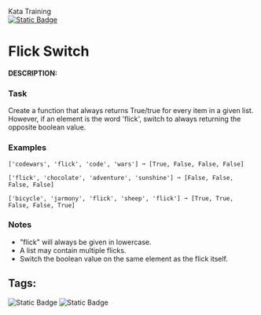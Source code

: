 Kata Training <br>
[![Static Badge](https://img.shields.io/badge/8kyu%20-%20black?style=flat&logo=codewars&labelColor=B1361E&color=black)](Javascript/8kyu)

# Flick Switch

**DESCRIPTION:**

### Task

Create a function that always returns True/true for every item in a given list.
However, if an element is the word 'flick', switch to always returning the opposite boolean value.

### Examples
```
['codewars', 'flick', 'code', 'wars'] ➞ [True, False, False, False]

['flick', 'chocolate', 'adventure', 'sunshine'] ➞ [False, False, False, False]

['bicycle', 'jarmony', 'flick', 'sheep', 'flick'] ➞ [True, True, False, False, True]
```

### Notes
- "flick" will always be given in lowercase.
- A list may contain multiple flicks.
- Switch the boolean value on the same element as the flick itself.


## Tags:

![Static Badge](https://img.shields.io/badge/fundamentals%20-%20purple?style=plastic) ![Static Badge](https://img.shields.io/badge/lists%20-%20limegreen?style=plastic)
